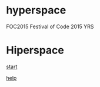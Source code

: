 # hyperspace
FOC2015
Festival of Code 2015 YRS


<html>
	<head>
		<title>game 1</title>
	</head>
	<body><h1>Hiperspace</h1>
		<p><a href="">start</a></p>
		<p><a href="">help</a></p>
		
	
	
</html>
